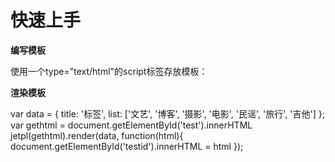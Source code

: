 # 快速上手

**编写模板**

使用一个type="text/html"的script标签存放模板：

<script id="test" type="text/html">
<% if (title){ %>
    <% for (var i=0;i<list.length;i++) { %>
        <div><%= i %>. <%= list[i].user %></div>
    <%}%>
    <%= name||"name is not found !" %>
<% } %>
</script>

**渲染模板**

var data = {
    title: '标签',
    list: ['文艺', '博客', '摄影', '电影', '民谣', '旅行', '吉他']
};
var gethtml = document.getElementById('test').innerHTML
jetpl(gethtml).render(data, function(html){
	document.getElementById('testid').innerHTML = html
});

